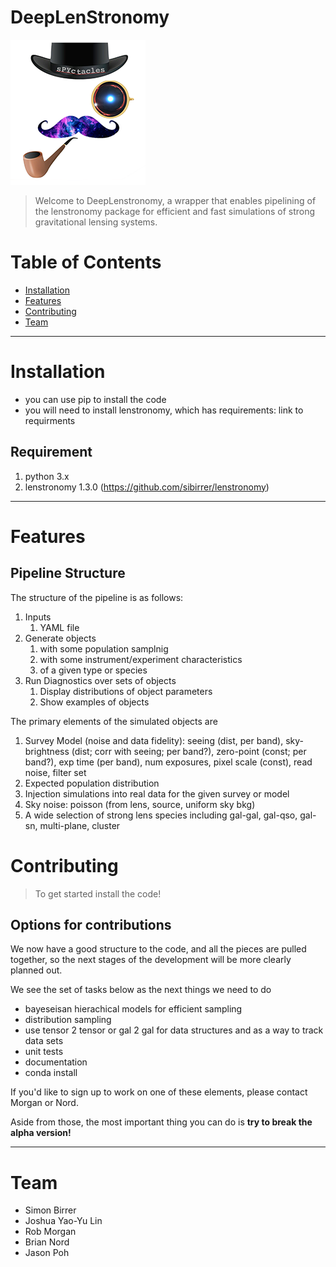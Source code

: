 # DeepLenStronomy


![](bad_logo_small.png)

> Welcome to DeepLenstronomy, a wrapper that enables pipelining of the lenstronomy package for efficient and fast simulations of strong gravitational lensing systems. 

# Table of Contents 

- [Installation](#installation)
- [Features](#features)
- [Contributing](#contributing)
- [Team](#team)

---

# Installation


- you can use pip to install the code
- you will need to install lenstronomy, which has requirements: link to requirments

## Requirement

1. python 3.x
2. lenstronomy 1.3.0 (https://github.com/sibirrer/lenstronomy)


---

# Features

## Pipeline Structure


The structure of the pipeline is as follows:

1. Inputs 
   1. YAML file
2. Generate objects
   1. with some population samplnig
   2. with some instrument/experiment characteristics
   3. of a given type or species
3. Run Diagnostics over sets of objects
   1. Display distributions of object parameters
   2. Show examples of objects


The primary elements of the simulated objects are

1. Survey Model (noise and data fidelity): seeing (dist, per band), sky-brightness (dist; corr with seeing; per band?), zero-point (const; per band?), exp time (per band), num exposures, pixel scale (const), read noise, filter set
2. Expected population distribution 
3. Injection simulations into real data for the given survey or model
4. Sky noise: poisson (from lens, source, uniform sky bkg)
5. A wide selection of strong lens species including gal-gal, gal-qso, gal-sn, multi-plane, cluster


# Contributing

> To get started install the code!

## Options for contributions

We now have a good structure to the code, and all the pieces are pulled together, so the next stages of the development will be more clearly planned out. 

We see the set of tasks below as the next things we need to do

* bayeseisan hierachical models for efficient sampling
* distribution sampling
* use tensor 2 tensor or gal 2 gal for data structures and as a way to track data sets
* unit tests
* documentation
* conda install

If you'd like to sign up to work on one of these elements, please contact Morgan or Nord.

Aside from those, the most important thing you can do is **try to break the alpha version!**


---

# Team

* Simon Birrer 
* Joshua Yao-Yu Lin 
* Rob Morgan
* Brian Nord
* Jason Poh 





<!---
.. image:: https://badge.fury.io/py/deeplenstronomy.png
    :target: http://badge.fury.io/py/deeplenstronomy

.. image:: https://travis-ci.org/bnord/deeplenstronomy.png?branch=master
    :target: https://travis-ci.org/bnord/deeplenstronomy
--->


